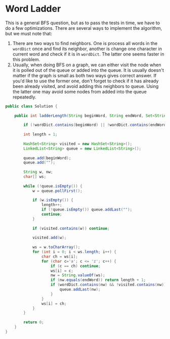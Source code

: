 # Word Ladder

This is a general BFS question, but as to pass the tests in time, we have to do a few optimizations.
There are several ways to implement the algorithm, but we must note that:

1. There are two ways to find neighbors. One is process all words in the `wordDict` once and find its
neighbor, another is change one character in current word and check if it is in `wordDict`. The latter
one seems faster in this problem.
2. Usually, when doing BFS on a graph, we can either visit the node when it is polled out of the queue
or added into the queue. It is usually doesn't matter if the graph is small as both two ways gives correct
answer. If you'd like to use the former one, don't forget to check if it has already been already visited,
and avoid adding this neighbors to queue. Using the latter one may avoid some nodes from added into the queue
repeatedly.

```java
public class Solution {
    
    public int ladderLength(String beginWord, String endWord, Set<String> wordDict) {
        
        if (!wordDict.contains(beginWord) || !wordDict.contains(endWord)) return 0;
        
        int length = 1;
        
        HashSet<String> visited = new HashSet<String>();
        LinkedList<String> queue = new LinkedList<String>();
        
        queue.add(beginWord);
        queue.add("");
        
        String w, nw;
        char[] ws;
        
        while (!queue.isEmpty()) {
            w = queue.pollFirst();
            
            if (w.isEmpty()) {
                length++;
                if (!queue.isEmpty()) queue.addLast("");
                continue;
            }
            
            if (visited.contains(w)) continue;
            
            visited.add(w);
            
            ws = w.toCharArray();
            for (int i = 0; i < ws.length; i++) {
                char ch = ws[i];
                for (char c='a'; c <= 'z'; c++) {
                    if (c == ch) continue;
                    ws[i] = c;
                    nw = String.valueOf(ws);
                    if (nw.equals(endWord)) return length + 1;
                    if (wordDict.contains(nw) && !visited.contains(nw)) {
                        queue.addLast(nw);
                    }
                }
                ws[i] = ch;
            }
        }
        
        return 0;
    }
}
```
